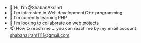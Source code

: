 - 👋 Hi, I’m @ShabanAkram1
- 👀 I’m interested in Web development,C++ programming
- 🌱 I’m currently learning PHP
- 💞️ I’m looking to collaborate on web projects
- 📫 How to reach me ...
you can reach me by my email account shabanakram1111@gmail.com

<!---
ShabanAkram1/ShabanAkram1 is a ✨ special ✨ repository because its `README.md` (this file) appears on your GitHub profile.
You can click the Preview link to take a look at your changes.
--->
